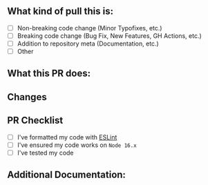 ## What kind of pull this is:

<!-- Check whichever applies to your PR -->
* [ ] Non-breaking code change (Minor Typofixes, etc.)
* [ ] Breaking code change (Bug Fix, New Features, GH Actions, etc.)
* [ ] Addition to repository meta (Documentation, etc.)
* [ ] Other

## What this PR does:
<!-- Clearly and concisely describe what this PR is for, and why you feel it should be merged. -->

## Changes
<!-- - A bullet pointed list outlining the changes you have made -->

## PR Checklist

<!-- These are actions you **must** have taken, if you haven't, your PR will be rejected -->
- [ ] I've formatted my code with [ESLint](https://eslint.org/docs/latest/rules/)
- [ ] I've ensured my code works on `Node 16.x`
- [ ] I've tested my code

## Additional Documentation:
